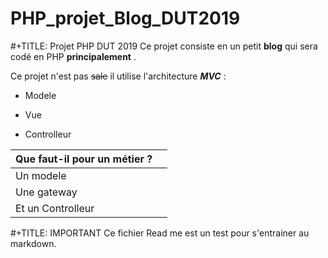 # PHP_projet_Blog_DUT2019
#+TITLE: Projet PHP DUT 2019
Ce projet consiste en un petit **blog** qui sera codé en PHP __principalement__ .

Ce projet n'est pas ~~sale~~ il utilise l'architecture ***MVC*** :

* Modele

* Vue

* Controlleur

|Que faut-il pour un métier ? |      |
|-----------------------------|------|
|Un modele                    |      |
|Une gateway                  |      |
|Et un Controlleur            |      |

#+TITLE: IMPORTANT Ce fichier Read me est un test pour s'entrainer au markdown.
  


